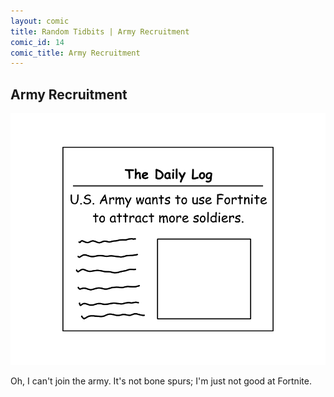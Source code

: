 ```yaml
---
layout: comic
title: Random Tidbits | Army Recruitment
comic_id: 14
comic_title: Army Recruitment
---
```


## Army Recruitment

<img id="img14" src="/assets/images/14.png">

Oh, I can't join the army. It's not bone spurs; I'm just not good at Fortnite.
